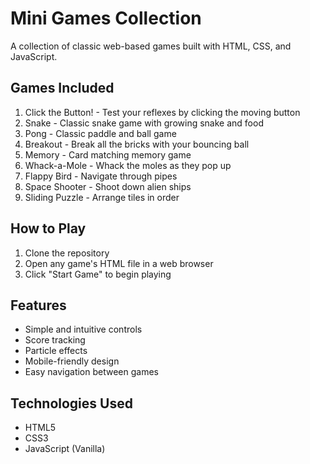 # Mini Games Collection

A collection of classic web-based games built with HTML, CSS, and JavaScript.

## Games Included

1. Click the Button! - Test your reflexes by clicking the moving button
2. Snake - Classic snake game with growing snake and food
3. Pong - Classic paddle and ball game
4. Breakout - Break all the bricks with your bouncing ball
5. Memory - Card matching memory game
6. Whack-a-Mole - Whack the moles as they pop up
7. Flappy Bird - Navigate through pipes
8. Space Shooter - Shoot down alien ships
9. Sliding Puzzle - Arrange tiles in order

## How to Play

1. Clone the repository
2. Open any game's HTML file in a web browser
3. Click "Start Game" to begin playing

## Features

- Simple and intuitive controls
- Score tracking
- Particle effects
- Mobile-friendly design
- Easy navigation between games

## Technologies Used

- HTML5
- CSS3
- JavaScript (Vanilla)
